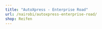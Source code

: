 ```yaml
---
title: "AutoXpress - Enterprise Road"
url: /nairobi/autoxpress-enterprise-road/
shop: Reifen
---
```

